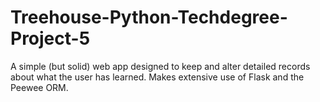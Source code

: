 # Treehouse-Python-Techdegree-Project-5
A simple (but solid) web app designed to keep and alter detailed records about what the user has learned. Makes extensive use of Flask and the Peewee ORM.

